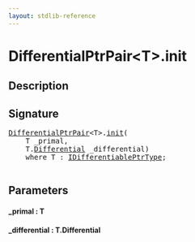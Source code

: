 ```yaml
---
layout: stdlib-reference
---
```


# DifferentialPtrPair\<T\>\.init

## Description





## Signature 

<pre>
<a href="/stdlib-reference/types/DifferentialPtrPair/index" class="code_type">DifferentialPtrPair</a>&lt;T&gt;.<a href="/stdlib-reference/types/DifferentialPtrPair/init">init</a>(
    T <span class='code_param'>_primal</span>,
    T.<a href="/stdlib-reference/types/DifferentialPtrPair/Differential" class="code_type">Differential</a> <span class='code_param'>_differential</span>)
    <span class='code_keyword'>where</span> T : <a href="/stdlib-reference/interfaces/IDifferentiablePtrType/index" class="code_type">IDifferentiablePtrType</a>;

</pre>

## Parameters

#### \_primal : T
#### \_differential : T\.Differential

